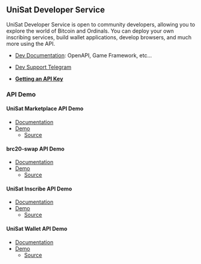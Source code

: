 ## UniSat Developer Service

UniSat Developer Service is open to community developers, allowing you to explore the world of Bitcoin and Ordinals. You can deploy your own inscribing services, build wallet applications, develop browsers, and much more using the API.

- [Dev Documentation](https://docs.unisat.io/dev/unisat-developer-service): OpenAPI, Game Framework, etc...
- [Dev Support Telegram](https://t.me/+w3I7K-OLj4JmODM1)


- [**Getting an API Key**](https://docs.unisat.io/dev/unisat-developer-service#getting-an-api-key)

### API Demo

#### UniSat Marketplace API Demo

- [Documentation](https://docs.unisat.io/dev/unisat-developer-service/unisat-marketplace)
- [Demo](https://demo-market.unisat.io)
    - [Source](./brc20-market-demo)

#### brc20-swap API Demo

- [Documentation](https://docs.unisat.io/dev/unisat-developer-service/brc20-swap)
- [Demo](https://demo-swap.unisat.io)
    + [Source](./brc20-swap-demo)

#### UniSat Inscribe API Demo

- [Documentation](https://docs.unisat.io/dev/unisat-developer-service/unisat-inscribe)
- [Demo](https://demo-inscribe.unisat.io)
    + [Source](./unisat-inscribe-demo)

#### UniSat Wallet API Demo

- [Documentation](https://docs.unisat.io/dev/unisat-developer-service/unisat-wallet)
- [Demo](https://demo.unisat.io)
    + [Source](./unisat-web3-demo)



